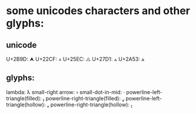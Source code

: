 # some unicodes characters and other glyphs:

## unicode
U+2B9D: ⮝
U+22CF: ⋏
U+25EC: ◬
U+27D1: ⟑
U+2A53: ⩓

## glyphs:
lambda: λ
small-right arrow: ›
small-dot-in-mid: ·
powerline-left-triangle(filled): 
powerline-right-triangle(filled): 
powerline-left-triangle(hollow): 
powerline-right-triangle(hollow): 
